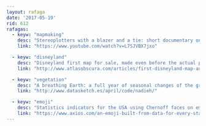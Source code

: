 ```yaml
---
layout: rafaga
date: '2017-05-19'
rid: 612
rafagas:
  - keyw: "mapmaking"
    desc: "Stereoplotters with a blazer and a tie: short documentary on mapmaking in 1961"
    link: "https://www.youtube.com/watch?v=L7SJVBX7jxo"

  - keyw: "disneyland"
    desc: "Disneyland first map for sale, made even before the actual park existed"
    link: "http://www.atlasobscura.com/articles/first-disneyland-map-auction"

  - keyw: "vegetation"
    desc: "A breathing Earth: a full year of seasonal changes of the green coverage of the planet"
    link: "http://www.datasketch.es/april/code/nadieh/"

  - keyw: "emoji"
    desc: "Statistics indicators for the USA using Chernoff faces on emojis"
    link: "https://www.axios.com/an-emoji-built-from-data-for-every-state-2408885674.html"
---
```

